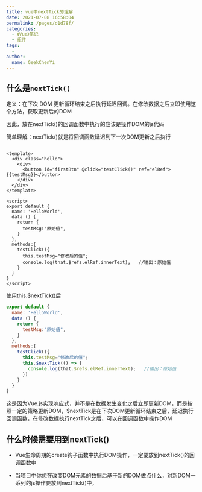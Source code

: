 ```yaml
---
title: vue中nextTick的理解
date: 2021-07-08 16:58:04
permalink: /pages/d1d78f/
categories:
  - 《Vue》笔记
  - 组件
tags:
  - 
author: 
  name: GeekChenYi
---
```

## 什么是`nextTick()`

定义：在下次 DOM 更新循环结束之后执行延迟回调。在修改数据之后立即使用这个方法，获取更新后的DOM

因此，放在nextTick()的回调函数中执行的应该是操作DOM的js代码

简单理解：nextTick()就是将回调函数延迟到下一次DOM更新之后执行

```vue

<template>
  <div class="hello">
    <div>
      <button id="firstBtn" @click="testClick()" ref="elRef">{{testMsg}}</button>
    </div>
  </div>
</template>
 
<script>
export default {
  name: 'HelloWorld',
  data () {
    return {
      testMsg:"原始值",
    }
  },
  methods:{
    testClick(){
      this.testMsg="修改后的值";
      console.log(that.$refs.elRef.innerText);   //输出：原始值
    }
  }
}
</script>
```

使用this.$nextTick()后

```js
export default {
  name: 'HelloWorld',
  data () {
    return {
      testMsg:"原始值",
    }
  },
  methods:{
    testClick(){
      this.testMsg="修改后的值";
      this.$nextTick(() => {
        console.log(that.$refs.elRef.innerText);   //输出：原始值
      })
    }
  }
}
```

这是因为Vue.js实现响应式，并不是在数据发生变化之后立即更新DOM，而是按照一定的策略更新DOM，$nextTick是在下次DOM更新循环结束之后，延迟执行回调函数，在修改数据执行nextTick之后，可以在回调函数中操作DOM

## 什么时候需要用到nextTick()

* Vue生命周期的create钩子函数中执行DOM操作，一定要放到nextTick()的回调函数中

* 当项目中你想在改变DOM元素的数据后基于新的DOM做点什么，对新DOM一系列的js操作要放到nextTick()中，